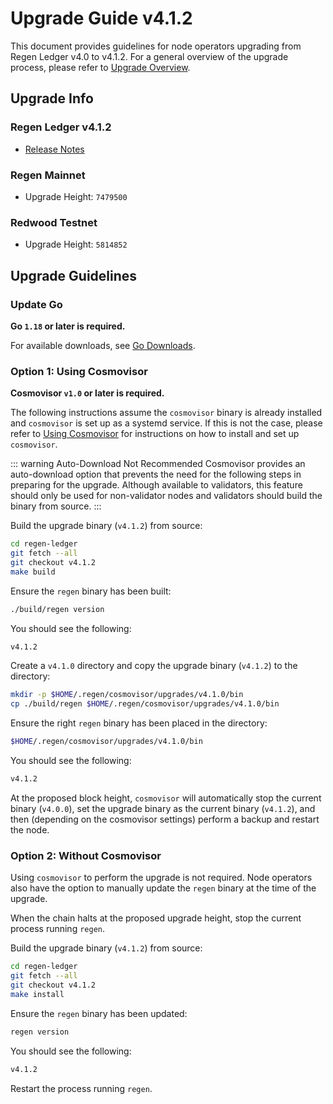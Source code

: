 # Upgrade Guide v4.1.2

This document provides guidelines for node operators upgrading from Regen Ledger v4.0 to v4.1.2. For a general overview of the upgrade process, please refer to [Upgrade Overview](README.md).

## Upgrade Info

### Regen Ledger v4.1.2

- [Release Notes](https://github.com/regen-network/regen-ledger/releases/tag/v4.1.2)

### Regen Mainnet

- Upgrade Height: `7479500`

### Redwood Testnet

- Upgrade Height: `5814852`

## Upgrade Guidelines

### Update Go

**Go `1.18` or later is required.**

For available downloads, see [Go Downloads](https://go.dev/dl/).

### Option 1: Using Cosmovisor

**Cosmovisor `v1.0` or later is required.**

The following instructions assume the `cosmovisor` binary is already installed and `cosmovisor` is set up as a systemd service. If this is not the case, please refer to [Using Cosmovisor](../get-started/using-cosmovisor.md) for instructions on how to install and set up `cosmovisor`.

::: warning Auto-Download Not Recommended
Cosmovisor provides an auto-download option that prevents the need for the following steps in preparing for the upgrade. Although available to validators, this feature should only be used for non-validator nodes and validators should build the binary from source.
:::

Build the upgrade binary (`v4.1.2`) from source:

```bash
cd regen-ledger
git fetch --all
git checkout v4.1.2
make build
```

Ensure the `regen` binary has been built:

```bash
./build/regen version
```

You should see the following:

```bash
v4.1.2
```

Create a `v4.1.0` directory and copy the upgrade binary (`v4.1.2`) to the directory:

```bash
mkdir -p $HOME/.regen/cosmovisor/upgrades/v4.1.0/bin
cp ./build/regen $HOME/.regen/cosmovisor/upgrades/v4.1.0/bin
```
Ensure the right `regen` binary has been placed in the directory:

```bash
$HOME/.regen/cosmovisor/upgrades/v4.1.0/bin
```

You should see the following:

```bash
v4.1.2
```


At the proposed block height, `cosmovisor` will automatically stop the current binary (`v4.0.0`), set the upgrade binary as the current binary (`v4.1.2`), and then (depending on the cosmovisor settings) perform a backup and restart the node.

### Option 2: Without Cosmovisor

Using `cosmovisor` to perform the upgrade is not required. Node operators also have the option to manually update the `regen` binary at the time of the upgrade.

When the chain halts at the proposed upgrade height, stop the current process running `regen`.

Build the upgrade binary (`v4.1.2`) from source:

```bash
cd regen-ledger
git fetch --all
git checkout v4.1.2
make install
```

Ensure the `regen` binary has been updated:

```bash
regen version
```

You should see the following:

```bash
v4.1.2
```

Restart the process running `regen`.
